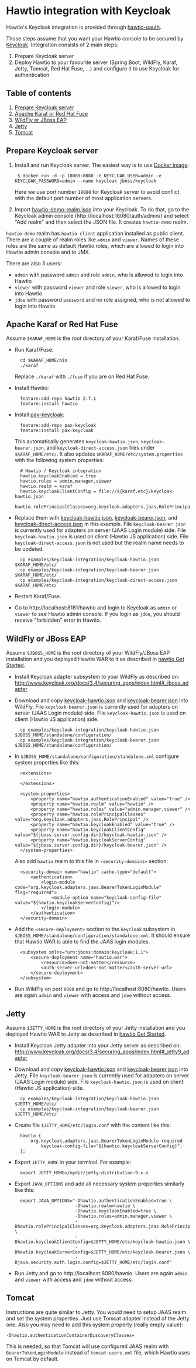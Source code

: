 # Hawtio integration with Keycloak

Hawtio's Keycloak integration is provided through [hawtio-oauth](https://github.com/hawtio/hawtio-oauth).

Those steps assume that you want your Hawtio console to be secured by [Keycloak](http://www.keycloak.org). Integration consists of 2 main steps:

1. Prepare Keycloak server
2. Deploy Hawtio to your favourite server (Spring Boot, WildFly, Karaf, Jetty, Tomcat, Red Hat Fuse, ...) and configure it to use Keycloak for authentication


## Table of contents

1. [Prepare Keycloak server](#prepare-keycloak-server)
2. [Apache Karaf or Red Hat Fuse](#apache-karaf-or-red-hat-fuse)
3. [WildFly or JBoss EAP](#wildfly-or-jboss-eap)
4. [Jetty](#jetty)
5. [Tomcat](#tomcat)


## Prepare Keycloak server

1. Install and run Keycloak server. The easiest way is to use [Docker image](https://hub.docker.com/r/jboss/keycloak/):
    
        $ docker run -d -p 18080:8080 -e KEYCLOAK_USER=admin -e KEYCLOAK_PASSWORD=admin --name keycloak jboss/keycloak
    
    Here we use port number `18080` for Keycloak server to avoid conflict with the default port number of most application servers.

2. Import [hawtio-demo-realm.json](https://github.com/hawtio/hawtio-oauth/blob/master/test-plugins/hawtio-demo-realm.json) into your Keycloak. To do that, go to the Keycloak admin console (http://localhost:18080/auth/admin/) and select "Add realm" and then select the JSON file. It creates `hawtio-demo` realm.

`hawtio-demo` realm has `hawtio-client` application installed as public client. There are a couple of realm roles like `admin` and `viewer`. Names of these roles are the same as default Hawtio roles, which are allowed to login into Hawtio admin console and to JMX.

There are also 3 users:

* `admin` with password `admin` and role `admin`, who is allowed to login into Hawtio
* `viewer` with password `viewer` and role `viewer`, who is allowed to login into Hawtio
* `jdoe` with password `password` and no role assigned, who is not allowed to login into Hawtio


## Apache Karaf or Red Hat Fuse

Assume `$KARAF_HOME` is the root directory of your Karaf/Fuse installation.

* Run Karaf/Fuse:
    
        cd $KARAF_HOME/bin
        ./karaf
    
    Replace `./karaf` with `./fuse` if you are on Red Hat Fuse.

* Install Hawtio:
    
        feature:add-repo hawtio 2.7.1
        feature:install hawtio

* Install [pax-keycloak](https://github.com/ops4j/org.ops4j.pax.keycloak):
    
        feature:add-repo pax-keycloak
        feature:install pax-keycloak
    
    This automatically generates `keycloak-hawtio.json`, `keycloak-bearer.json`, and `keycloak-direct-access.json` files under `$KARAF_HOME/etc/`. It also updates `$KARAF_HOME/etc/system.properties` with the following system properties:
    
        # Hawtio / Keycloak integration
        hawtio.keycloakEnabled = true
        hawtio.roles = admin,manager,viewer
        hawtio.realm = karaf
        hawtio.keycloakClientConfig = file://${karaf.etc}/keycloak-hawtio.json
        hawtio.rolePrincipalClasses=org.keycloak.adapters.jaas.RolePrincipal,org.apache.karaf.jaas.boot.principal.RolePrincipal

* Replace them with [keycloak-hawtio.json](keycloak-hawtio.json), [keycloak-bearer.json](keycloak-bearer.json), and [keycloak-direct-access.json](keycloak-direct-access.json) in this example. File `keycloak-bearer.json` is currently used for adapters on server (JAAS Login module) side. File `keycloak-hawtio.json` is used on client (Hawtio JS application) side. File `keycloak-direct-access.json` is not used but the realm name needs to be updated.
    
        cp examples/keycloak-integration/keycloak-hawtio.json $KARAF_HOME/etc/
        cp examples/keycloak-integration/keycloak-bearer.json $KARAF_HOME/etc/
        cp examples/keycloak-integration/keycloak-direct-access.json $KARAF_HOME/etc/

* Restart Karaf/Fuse.

* Go to http://localhost:8181/hawtio and login to Keycloak as `admin` or `viewer` to see Hawtio admin console. If you login as `jdoe`, you should receive "forbidden" error in Hawtio.


## WildFly or JBoss EAP

Assume `$JBOSS_HOME` is the root directory of your WildFly/JBoss EAP installation and you deployed Hawtio WAR to it as described in [hawtio Get Started](http://hawt.io/getstarted/index.html).

* Install Keycloak adapter subsystem to your WildFly as described on: http://www.keycloak.org/docs/3.4/securing_apps/index.html#_jboss_adapter

* Download and copy [keycloak-hawtio.json](keycloak-hawtio.json) and [keycloak-bearer.json](keycloak-bearer.json) into WildFly. File `keycloak-bearer.json` is currently used for adapters on server (JAAS Login module) side. File `keycloak-hawtio.json` is used on client (Hawtio JS application) side.
    
        cp examples/keycloak-integration/keycloak-hawtio.json $JBOSS_HOME/standalone/configuration/
        cp examples/keycloak-integration/keycloak-bearer.json $JBOSS_HOME/standalone/configuration/

* In `$JBOSS_HOME/standalone/configuration/standalone.xml` configure system properties like this:
    
        <extensions>
            ...
        </extensions>

        <system-properties>
            <property name="hawtio.authenticationEnabled" value="true" />
            <property name="hawtio.realm" value="hawtio" />
            <property name="hawtio.roles" value="admin,manager,viewer" />
            <property name="hawtio.rolePrincipalClasses" value="org.keycloak.adapters.jaas.RolePrincipal" />
            <property name="hawtio.keycloakEnabled" value="true" />
            <property name="hawtio.keycloakClientConfig" value="${jboss.server.config.dir}/keycloak-hawtio.json" />
            <property name="hawtio.keycloakServerConfig" value="${jboss.server.config.dir}/keycloak-bearer.json" />
        </system-properties>
    
    Also add `hawtio` realm to this file in `<security-domains>` section:
    
        <security-domain name="hawtio" cache-type="default">
            <authentication>
                <login-module code="org.keycloak.adapters.jaas.BearerTokenLoginModule" flag="required">
                    <module-option name="keycloak-config-file" value="${hawtio.keycloakServerConfig}"/>
                </login-module>
            </authentication>
        </security-domain>

* Add the `<secure-deployment>` section to the `keycloak` subsystem in `$JBOSS_HOME/standalone/configuration/standalone.xml`. It should ensure that Hawtio WAR is able to find the JAAS login modules.
    
        <subsystem xmlns="urn:jboss:domain:keycloak:1.1">
            <secure-deployment name="hawtio.war">
                <resource>does-not-matter</resource>
                <auth-server-url>does-not-matter</auth-server-url>
            </secure-deployment>
        </subsystem>

* Run WildFly on port `8080` and go to http://localhost:8080/hawtio. Users are again `admin` and `viewer` with access and `jdoe` without access.


## Jetty

Assume `$JETTY_HOME` is the root directory of your Jetty installation and you deployed Hawtio WAR to Jetty as described in [hawtio Get Started](http://hawt.io/getstarted/index.html).

* Install Keycloak Jetty adapter into your Jetty server as described on: http://www.keycloak.org/docs/3.4/securing_apps/index.html#_jetty9_adapter

* Download and copy [keycloak-hawtio.json](keycloak-hawtio.json) and [keycloak-bearer.json](keycloak-bearer.json) into Jetty. File `keycloak-bearer.json` is currently used for adapters on server (JAAS Login module) side. File `keycloak-hawtio.json` is used on client (Hawtio JS application) side.
    
        cp examples/keycloak-integration/keycloak-hawtio.json $JETTY_HOME/etc/
        cp examples/keycloak-integration/keycloak-bearer.json $JETTY_HOME/etc/

* Create file `$JETTY_HOME/etc/login.conf` with the content like this:
    
        hawtio {
            org.keycloak.adapters.jaas.BearerTokenLoginModule required
                keycloak-config-file="${hawtio.keycloakServerConfig}";
        };

* Export `JETTY_HOME` in your terminal. For example:
    
        export JETTY_HOME=/mydir/jetty-distribution-9.x.x

* Export `JAVA_OPTIONS` and add all necessary system properties similarly like this:
    
        export JAVA_OPTIONS="-Dhawtio.authenticationEnabled=true \
                             -Dhawtio.realm=hawtio \
                             -Dhawtio.keycloakEnabled=true \
                             -Dhawtio.roles=admin,manager,viewer \
                             -Dhawtio.rolePrincipalClasses=org.keycloak.adapters.jaas.RolePrincipal \
                             -Dhawtio.keycloakClientConfig=$JETTY_HOME/etc/keycloak-hawtio.json \
                             -Dhawtio.keycloakServerConfig=$JETTY_HOME/etc/keycloak-bearer.json \
                             -Djava.security.auth.login.config=$JETTY_HOME/etc/login.conf"

* Run Jetty and go to http://localhost:8080/hawtio. Users are again `admin` and `viewer` with access and `jdoe` without access.


## Tomcat

Instructions are quite similar to Jetty. You would need to setup JAAS realm and set the system properties. Just use Tomcat adapter instead of the Jetty one. Also you may need to add this system property (really empty value):

    -Dhawtio.authenticationContainerDiscoveryClasses=

This is needed, so that Tomcat will use configured JAAS realm with `BearerTokenLoginModule` instead of `tomcat-users.xml` file, which Hawtio uses on Tomcat by default.
